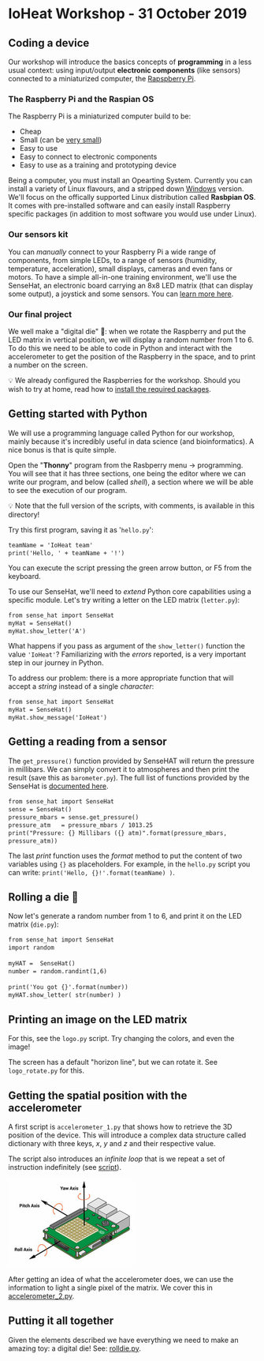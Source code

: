 # IoHeat Workshop - 31 October 2019

## Coding a device

Our workshop will introduce the basics concepts of **programming**
in a less usual context: using input/output **electronic components** (like sensors) 
connected to a miniaturized computer, the [Rapspberry Pi](https://www.raspberrypi.org/help/what-%20is-a-raspberry-pi/).

### The Raspberry Pi and the Raspian OS

The Raspberry Pi is a miniaturized computer build to be:
 * Cheap
 * Small (can be [very small](https://www.raspberrypi.org/blog/raspberry-pi-zero/))
 * Easy to use
 * Easy to connect to electronic components
 * Easy to use as a training and prototyping device
 
 Being a computer, you must install an Opearting System. Currently you can install a variety of Linux flavours, and a stripped down [Windows](https://www.microsoft.com/en-us/download/details.aspx?id=55029) version.
 We'll focus on the offically supported Linux distribution called **Rasbpian OS**. It comes with pre-installed software and can easily install Raspberry specific packages (in addition to most software you would use under Linux).
 
### Our sensors kit

You can *manually* connect to your Raspberry Pi a wide range of components, from simple LEDs, to a range of sensors (humidity, temperature, acceleration), small displays, cameras and even fans or motors. 
To have a simple all-in-one training environment, we'll use the SenseHat, an electronic board carrying an 8x8 LED matrix (that can display some output), a joystick and some sensors. You can [learn more here](https://www.raspberrypi.org/blog/sense-hat-projects/).

### Our final project

We well make a "digital die" :game_die:: when we rotate the Raspberry and put the LED matrix in vertical position, we
will display a random number from 1 to 6. To do this we need to be able to code in Python and interact with the accelerometer to get the position of the Raspberry in the space, and to print a number on the screen.

:bulb: We already configured the Raspberries for the workshop. Should you wish to try at home, read how to [install the required packages](setup.md).

## Getting started with Python
 
We will use a programming language called Python for our workshop, mainly because it's incredibly useful in data science (and bioinformatics). A nice bonus is that is quite simple.

Open the "**Thonny**" program from the Rasbperry menu -> programming. You will see that it has three sections, one being the editor where we can write our program, and below (called _shell_), a section where we will be able to see the execution of our program.

:bulb: Note that the full version of the scripts, with comments, is available in this directory!

Try this first program, saving it as '`hello.py`':
```
teamName = 'IoHeat team'
print('Hello, ' + teamName + '!')
```
You can execute the script pressing the green arrow button, or F5 from the keyboard.

To use our SenseHat, we'll need to _extend_ Python core capabilities using a specific module. Let's try writing a letter on the LED matrix (`letter.py`):
```
from sense_hat import SenseHat
myHat = SenseHat()
myHat.show_letter('A')
```
What happens if you pass as argument of the `show_letter()` function the value `'IoHeat'`?
Familiarizing with the _errors_ reported, is a very important step in our journey in Python.

To address our problem: there is a more appropriate function that will accept a _string_ instead of a single _character_:

```
from sense_hat import SenseHat
myHat = SenseHat()
myHat.show_message('IoHeat')
```
## Getting a reading from a sensor

The `get_pressure()` function provided by SenseHAT will return the pressure in millibars. We can simply convert it to atmospheres and then print the result (save this as `barometer.py`). The full list of functions provided by the SenseHat is [documented here](https://pythonhosted.org/sense-hat/api/).
```
from sense_hat import SenseHat
sense = SenseHat()
pressure_mbars = sense.get_pressure()
pressure_atm   = pressure_mbars / 1013.25
print("Pressure: {} Millibars ({} atm)".format(pressure_mbars, pressure_atm))
```

The last _print_ function uses the _format_ method to put the content of two variables using `{}` as placeholders. For example, in the `hello.py` script you can write: `print('Hello, {}!'.format(teamName) )`.

## Rolling a die :game_die:

Now let's generate a random number from 1 to 6, and print it on the LED matrix (`die.py`):
```
from sense_hat import SenseHat
import random 

myHAT =  SenseHat()
number = random.randint(1,6)

print('You got {}'.format(number))
myHAT.show_letter( str(number) )
```

## Printing an image on the LED matrix
For this, see the `logo.py` script. Try changing the colors, and even the image!

The screen has a default "horizon line", but we can rotate it. See `logo_rotate.py` for this.

## Getting the spatial position with the accelerometer

A first script is `accelerometer_1.py` that shows how to retrieve the 3D position of the device.
This will introduce a complex data structure called dictionary with three keys, _x_, _y_ and _z_ and their respective value.

The script also introduces an _infinite loop_ that is we repeat a set of instruction indefinitely (see [script](accelerometer_1.py)).


![Axes](gyro.jpg)

After getting an idea of what the accelerometer does, we can use the information to light a single pixel of the matrix. We cover this in [accelerometer_2.py](accelerometer_2.py).

## Putting it all together

Given the elements described we have everything we need to make an amazing toy: a digital die!
See: [rolldie.py](rolldie.py).
